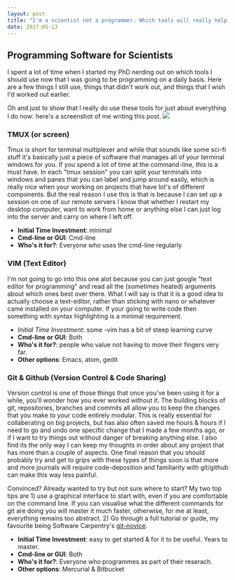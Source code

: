 ```yaml
---
layout: post
title: "I'm a scientist not a programmer. Which tools will really help me writing code?"
date: 2017-05-13
---
```


## Programming Software for Scientists
I spent a lot of time when I started my PhD nerding out on which tools I should use now that I was going to be programming on a daily basis. Here are a few things I still use, things that didn't work out, and things that I wish I'd worked out earlier.

Oh and just to show that I really do use these tools for just about everything I do now: here's a screenshot of me writing this post.
<img src="../../assets/sshot-tools.png">

### TMUX (or screen)
Tmux is short for terminal multiplexer and while that sounds like some sci-fi stuff it's basically just a piece of software that manages all of your terminal windows for you. If you spend a lot of time at the command-line, this is a must have. In each "tmux session" you can split your terminals into windows and panes that you can label and jump around easily, which is really nice when your working on projects that have lot's of different components. But the real reason I use this is that is because I can set up a session on one of our remote servers I know that whether I restart my desktop computer, want to work from home or anything else I can just log into the server and carry on where I left off.
- **Initial Time Investment**: minimal
- **Cmd-line or GUI**: Cmd-line
- **Who's it for?**: Everyone who uses the cmd-line regularly

### VIM (Text Editor)
I'm not going to go into this one alot because you can just google "text editor for programming" and read all the (sometimes heated) arguments about which ones best over there. What I will say is that it is a good idea to actually choose a text-editor, rather than sticking with nano or whatever came installed on your computer. If your going to write code then something with syntax highlighting is a minimal requirement.
- *Initial Time Investment*: some -vim has a bit of steep learning curve
- **Cmd-line or GUI**: Both
- **Who's it for?**: people who value not having to move their fingers very far.
- **Other options**: Emacs, atom, gedit

### Git & Github (Version Control & Code Sharing)
Version control is one of those things that once you've been using it for a while, you'll wonder how you ever worked without it. The building blocks of git, repositories, branches and commits all allow you to keep the changes that you make to your code entirely modular. This is really essential for collaberating on big projects, but has also often saved me hours & hours if I need to go and undo one specific change that I made a few months ago, or if I want to try things out without danger of breaking anything else. I also find its the only way I can keep my thoughts in order about any project that has more than a couple of aspects. One final reason that you should probably try and get to grips with these types of things soon is that more and more journals will require code-deposition and familiarity with git/github can make this way less painful.

Convinced? Already wanted to try but not sure where to start? My two top tips are 1) use a graphical interface to start with, even if you are comfortable on the command line. If you can visualise what the different commands for git are doing you will master it much faster, otherwise, for me at least, everything remains too abstract. 2) Go through a full tutorial or guide, my favourite being Software Carpentry's [git-novice](https://swcarpentry.github.io/git-novice).
- **Initial Time Investment**: easy to get started & for it to be useful. Years to master.
- **Cmd-line or GUI**: Both
- **Who's it for?**: Everyone who programmes as part of their reserach.
- **Other options**: Mercurial & Bitbucket
